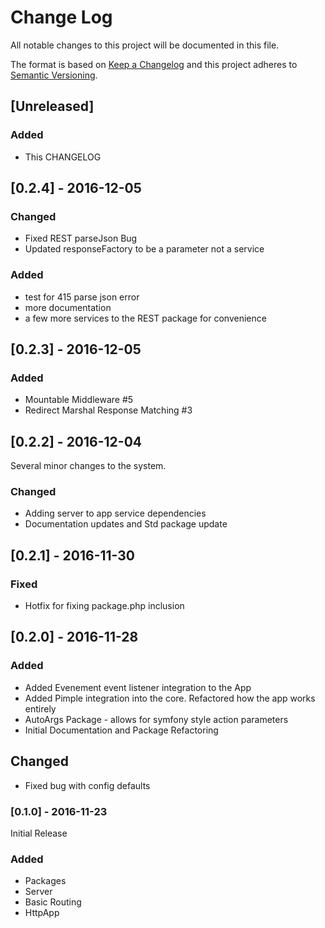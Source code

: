 # Change Log

All notable changes to this project will be documented in this file.

The format is based on [Keep a Changelog](http://keepachangelog.com/)
and this project adheres to [Semantic Versioning](http://semver.org/).

## [Unreleased]

### Added

- This CHANGELOG

## [0.2.4] - 2016-12-05

### Changed

- Fixed REST parseJson Bug
- Updated responseFactory to be a parameter not a service

### Added

- test for 415 parse json error
- more documentation
- a few more services to the REST package for convenience


## [0.2.3] - 2016-12-05

### Added

- Mountable Middleware \#5
- Redirect Marshal Response Matching \#3

## [0.2.2] - 2016-12-04

Several minor changes to the system.

### Changed

- Adding server to app service dependencies
- Documentation updates and Std package update

## [0.2.1] - 2016-11-30

### Fixed

- Hotfix for fixing package.php inclusion

## [0.2.0] - 2016-11-28

### Added

- Added Evenement event listener integration to the App
- Added Pimple integration into the core. Refactored how
  the app works entirely
- AutoArgs Package - allows for symfony style action parameters
- Initial Documentation and Package Refactoring

## Changed

- Fixed bug with config defaults

### [0.1.0] - 2016-11-23

Initial Release

### Added

- Packages
- Server
- Basic Routing
- HttpApp
